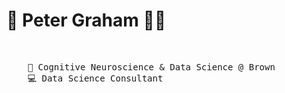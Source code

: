 # 🌄 Peter Graham 🏄‍♂️
<br>
<pre>
    💼 Cognitive Neuroscience & Data Science @ Brown
    💻 Data Science Consultant
</pre>
<br>
